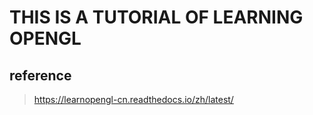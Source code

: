 # THIS IS A TUTORIAL OF LEARNING OPENGL

## reference
>https://learnopengl-cn.readthedocs.io/zh/latest/